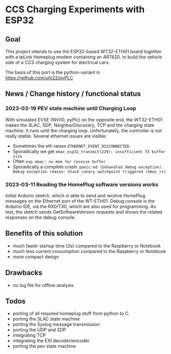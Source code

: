 # CCS Charging Experiments with ESP32

## Goal
This project intends to use the ESP32-based WT32-ETH01 board together
with a tpLink Homeplug modem containing an AR7420, to build the vehicle
side of a CCS charging system for electrical cars.

The basis of this port is the python-variant in
https://github.com/uhi22/pyPLC

## News / Change history / functional status

### 2023-03-19 PEV state machine until Charging Loop
With simulated EVSE (Win10, pyPlc) on the opposite end, the WT32-ETH01 makes the SLAC, SDP, NeighborDiscovery, TCP
and the charging state machine. It runs until the charging loop.
Unfortunately, the controller is not really stable. Several ethernet issues are
visible:
- Sometimes the eth raises `ETHERNET_EVENT_DISCONNECTED`.
- Sporadically we get `emac_esp32_transmit(229): insufficient TX buffer size`
- Often `esp.emac: no mem for receive buffer`
- Sporadically a complete crash: `panic'ed (Unhandled debug exception). Debug exception reason: Stack canary watchpoint triggered (emac_rx)`

### 2023-03-11 Reading the HomePlug software versions works
Initial Arduino sketch, which is able to send and receive HomePlug
messages on the Ethernet port of the WT-ETH01. Debug console is
the Arduino IDE, via the RX0/TX0, which are also used for programming.
As test, the sketch sends GetSoftwareVersion requests and shows
the related responses on the debug console.


## Benefits of this solution
- much faster startup time (2s) compared to the Raspberry or Notebook
- much less current consumption compared to the Raspberry or Notebook
- more compact design

## Drawbacks
- no log file for offline analysis

## Todos
- porting of all required homeplug stuff from python to C.
- porting the SLAC state machine
- porting the Syslog message transmission
- porting the UDP and SDP
- integrating TCP
- integrating the EXI decoder/encoder
- porting the pev state machine
